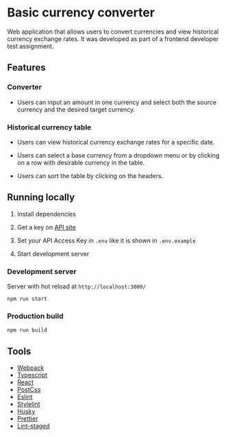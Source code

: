# Basic currency converter

Web application that allows users to convert currencies and view historical currency exchange rates.
It was developed as part of a frontend developer test assignment.

## Features

### Converter

- Users can input an amount in one currency and select both the source currency and the desired target currency.

### Historical currency table

- Users can view historical currency exchange rates for a specific date.

- Users can select a base currency from a dropdown menu or by clicking on a row with desirable currency in the table.

- Users can sort the table by clicking on the headers.

## Running locally

1. Install dependencies

2. Get a key on [API site](https://apilayer.com/marketplace/exchangerates_data-api)

3. Set your API Access Key in `.env` like it is shown in `.env.example`

4. Start development server

### Development server

Server with hot reload at `http://localhost:3000/`

```
npm run start
```

### Production build

```
npm run build
```

## Tools

- [Webpack](https://webpack.js.org/)
- [Typescript](https://www.typescriptlang.org/)
- [React](https://reactjs.org/)
- [PostCss](https://postcss.org/)
- [Eslint](https://eslint.org/)
- [Stylelint](https://stylelint.io/)
- [Husky](https://typicode.github.io/husky/#/)
- [Prettier](https://prettier.io/)
- [Lint-staged](https://github.com/okonet/lint-staged)
